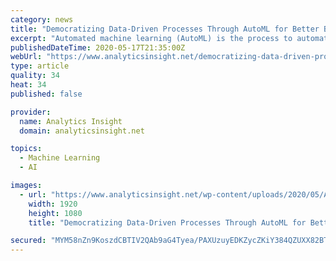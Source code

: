 ```yaml
---
category: news
title: "Democratizing Data-Driven Processes Through AutoML for Better Business Prospects"
excerpt: "Automated machine learning (AutoML) is the process to automate an end-to-end process of leveraging machine learning algorithms to real-world problems. Even people with no data science or ML expertise can work with this platform to carry out desired outcomes."
publishedDateTime: 2020-05-17T21:35:00Z
webUrl: "https://www.analyticsinsight.net/democratizing-data-driven-processes-through-automl-for-better-business-prospects/"
type: article
quality: 34
heat: 34
published: false

provider:
  name: Analytics Insight
  domain: analyticsinsight.net

topics:
  - Machine Learning
  - AI

images:
  - url: "https://www.analyticsinsight.net/wp-content/uploads/2020/05/AutoML-1.gif"
    width: 1920
    height: 1080
    title: "Democratizing Data-Driven Processes Through AutoML for Better Business Prospects"

secured: "MYM58nZn9KoszdCBTIV2QAb9aG4Tyea/PAXUzuyEDKZycZKiY384QZUXX82BTOrGmPj8Iyd5m6xFu60t/IvUd4LlpsQvBi1cTjkJWfE5VVQ45IrT61nTHCWkX/W2jdTG7ZW412P/rVi5qBqjY1uHqE29ak+VTu3zZMFtqd90daR6AJ6RrbJmlx6F2ZrPj4VmxRcz82290o8gkX0fioYKZGoiu25snh7ZKeVvE0Vbj0v7D9yG2I/XFiLv3GUvXfbD3UHTqZ9nNGjc9ePJInIU+DEpXPhBGFuNPZO6PHpzzYQXikjNWzU4UKJCh9yQhKzO;XrqA3Cm9I5EolH6YMNCRqg=="
---
```


